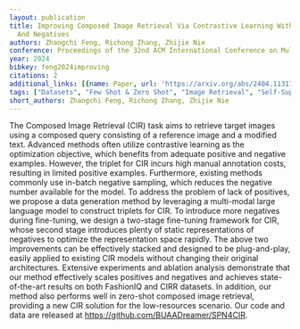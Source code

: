 ```yaml
---
layout: publication
title: Improving Composed Image Retrieval Via Contrastive Learning With Scaling Positives
  And Negatives
authors: Zhangchi Feng, Richong Zhang, Zhijie Nie
conference: Proceedings of the 32nd ACM International Conference on Multimedia
year: 2024
bibkey: feng2024improving
citations: 2
additional_links: [{name: Paper, url: 'https://arxiv.org/abs/2404.11317'}]
tags: ["Datasets", "Few Shot & Zero Shot", "Image Retrieval", "Self-Supervised", "Tools & Libraries"]
short_authors: Zhangchi Feng, Richong Zhang, Zhijie Nie
---
```

The Composed Image Retrieval (CIR) task aims to retrieve target images using
a composed query consisting of a reference image and a modified text. Advanced
methods often utilize contrastive learning as the optimization objective, which
benefits from adequate positive and negative examples. However, the triplet for
CIR incurs high manual annotation costs, resulting in limited positive
examples. Furthermore, existing methods commonly use in-batch negative
sampling, which reduces the negative number available for the model. To address
the problem of lack of positives, we propose a data generation method by
leveraging a multi-modal large language model to construct triplets for CIR. To
introduce more negatives during fine-tuning, we design a two-stage fine-tuning
framework for CIR, whose second stage introduces plenty of static
representations of negatives to optimize the representation space rapidly. The
above two improvements can be effectively stacked and designed to be
plug-and-play, easily applied to existing CIR models without changing their
original architectures. Extensive experiments and ablation analysis demonstrate
that our method effectively scales positives and negatives and achieves
state-of-the-art results on both FashionIQ and CIRR datasets. In addition, our
method also performs well in zero-shot composed image retrieval, providing a
new CIR solution for the low-resources scenario. Our code and data are released
at https://github.com/BUAADreamer/SPN4CIR.